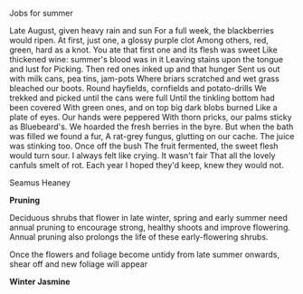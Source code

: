 
Jobs for summer

Late August, given heavy rain and sun
For a full week, the blackberries would ripen.
At first, just one, a glossy purple clot
Among others, red, green, hard as a knot.
You ate that first one and its flesh was sweet
Like thickened wine: summer's blood was in it
Leaving stains upon the tongue and lust for
Picking. Then red ones inked up and that hunger
Sent us out with milk cans, pea tins, jam-pots
Where briars scratched and wet grass bleached our boots.
Round hayfields, cornfields and potato-drills
We trekked and picked until the cans were full
Until the tinkling bottom had been covered
With green ones, and on top big dark blobs burned
Like a plate of eyes. Our hands were peppered
With thorn pricks, our palms sticky as Bluebeard's.
We hoarded the fresh berries in the byre.
But when the bath was filled we found a fur,
A rat-grey fungus, glutting on our cache.
The juice was stinking too. Once off the bush
The fruit fermented, the sweet flesh would turn sour.
I always felt like crying. It wasn't fair
That all the lovely canfuls smelt of rot.
Each year I hoped they'd keep, knew they would not.

Seamus Heaney

<strong>Pruning</strong>

Deciduous shrubs that flower in late winter, spring and early summer need annual pruning to encourage strong, healthy shoots and improve flowering. Annual pruning also prolongs the life of these early-flowering shrubs.

Once the flowers and foliage become untidy from late summer onwards, shear off and new foliage will appear

<Strong>Winter Jasmine<Strong>
